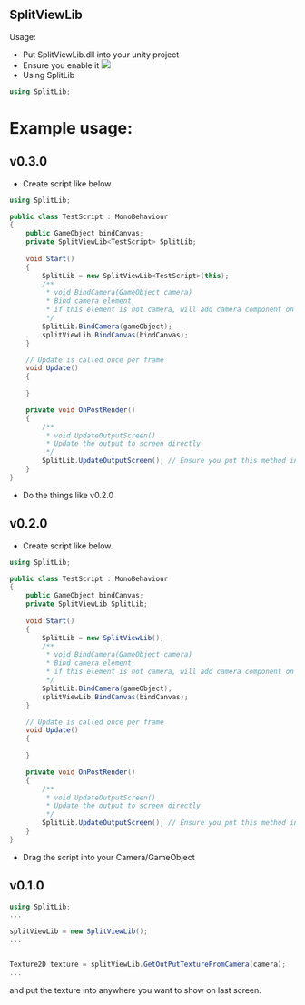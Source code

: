 SplitViewLib
---

Usage:

- Put SplitViewLib.dll into your unity project
- Ensure you enable it
![](https://i.imgur.com/BugWe5B.jpg)
- Using SplitLib
```c#
using SplitLib;
```

Example usage:
===
v0.3.0
---
- Create script like below
```c#
using SplitLib;

public class TestScript : MonoBehaviour
{
    public GameObject bindCanvas;
    private SplitViewLib<TestScript> SplitLib;
    
    void Start()
    {
        SplitLib = new SplitViewLib<TestScript>(this);
        /**
         * void BindCamera(GameObject camera)
         * Bind camera element,
         * if this element is not camera, will add camera component on it
         */
        SplitLib.BindCamera(gameObject);
        splitViewLib.BindCanvas(bindCanvas);
    }

    // Update is called once per frame
    void Update()
    {
        
    }

    private void OnPostRender()
    {
        /**
         * void UpdateOutputScreen()
         * Update the output to screen directly
         */
        SplitLib.UpdateOutputScreen(); // Ensure you put this method into OnPostRender()
    }
}

```
- Do the things like v0.2.0

v0.2.0
----
- Create script like below.
```c#
using SplitLib;

public class TestScript : MonoBehaviour
{
    public GameObject bindCanvas;
    private SplitViewLib SplitLib;
    
    void Start()
    {
        SplitLib = new SplitViewLib();
        /**
         * void BindCamera(GameObject camera)
         * Bind camera element,
         * if this element is not camera, will add camera component on it
         */
        SplitLib.BindCamera(gameObject);
        splitViewLib.BindCanvas(bindCanvas);
    }

    // Update is called once per frame
    void Update()
    {
        
    }

    private void OnPostRender()
    {
        /**
         * void UpdateOutputScreen()
         * Update the output to screen directly
         */
        SplitLib.UpdateOutputScreen(); // Ensure you put this method into OnPostRender()
    }
}

```
- Drag the script into your Camera/GameObject

v0.1.0
----

```c#
using SplitLib;
...

splitViewLib = new SplitViewLib();
...


Texture2D texture = splitViewLib.GetOutPutTextureFromCamera(camera);
...
```
and put the texture into anywhere you want to show on last screen.